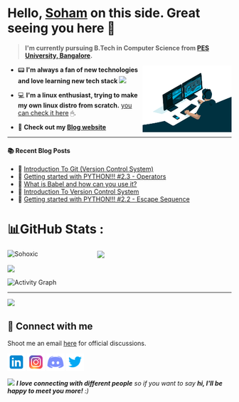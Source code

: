 
# Hello, <a href = "https://www.linkedin.com/in/soham-sarkar-b92557220/">Soham</a> on this side. Great seeing you here 👋

> <b>I'm currently pursuing B.Tech in Computer Science from [PES University, Bangalore](https://www.pes.edu).</b><br>
<img align='right' src="https://github.com/Sohoxic/Sohoxic/blob/main/assets/Tech%20stack/vector.png" height="150" width="200">

- 📟  **I'm always a fan of new technologies and love learning new tech stack** <img src="https://media.giphy.com/media/WUlplcMpOCEmTGBtBW/giphy.gif" width="30">

- 💻  **I'm a linux enthusiast, trying to make my own linux distro from scratch.** [you can check it here](https://github.com/Sohoxic/Linux-from-SCRATCH) 🖱. 

- 🔭 **Check out my <a href="https://sohoxic.hashnode.dev/">Blog website</a>**

<hr></hr>

#### :books: Recent Blog Posts
<!-- BLOGPOSTS:START -->
 - 🌮 [Introduction To Git &lpar;Version Control System&rpar;](https://sohoxic.hashnode.dev/introduction-to-git-version-control-system)
 - 🚀 [Getting started with PYTHON!!! #2.3 - Operators](https://sohoxic.hashnode.dev/getting-started-with-python-23-operators)
 - 🚀 [What is Babel and how can you use it?](https://sohoxic.hashnode.dev/what-is-babel-and-how-can-you-use-it)
 - 🌮 [Introduction To Version Control System](https://sohoxic.hashnode.dev/introduction-to-version-control-system)
 - 💫 [Getting started with PYTHON!!! #2.2 - Escape Sequence](https://sohoxic.hashnode.dev/getting-started-with-python-22-escape-sequence)<!-- BLOGPOSTS:END -->


# 📊GitHub Stats :
<p><img align="left" width="40%" src="https://github-readme-streak-stats.herokuapp.com/?user=Sohoxic&theme=nord" alt="Sohoxic" /></p>
<p><img align="center" width="47%" src="https://github-readme-stats.vercel.app/api?username=Sohoxic&include_all_commits=true&count_private=true&show_icons=true&line_height=20&theme=nord"/></p>

<p><img align="center" width="40%" src="https://github-readme-stats.vercel.app/api/top-langs/?username=Sohoxic&langs_count=6&layout=compact&theme=nord" /></p>

<p><img alt="Activity Graph" src="https://activity-graph.herokuapp.com/graph?username=Sohoxic&theme=nord"/></p>

---
[![](https://visitcount.itsvg.in/api?id=Sohoxic&icon=0&color=0)](https://visitcount.itsvg.in)

## 📲 Connect with me

Shoot me an email <a href = "mailto:sarkarsoham73@gmail.com">here</a> for official discussions. <br>
<p align = "justify">
 <a href = "https://www.linkedin.com/in/soham-sarkar-b92557220/"><img src = "https://github.com/Sohoxic/Sohoxic/blob/main/assets/socials/Linkedin.png" height = 40 width = 40/></a>
 <a href = "https://www.instagram.com/sohoxic/"><img src = "https://github.com/Sohoxic/Sohoxic/blob/main/assets/socials/Instagram.png" height = 40 width = 40/></a>
 <a href = "https://discord.com/channels/1028756276102058044/1028759042509787186"><img src = "https://github.com/Sohoxic/Sohoxic/blob/main/assets/socials/Discord.png" height = 40 width = 40/></a>
 <a href = "https://twitter.com/Sohoxic_"><img src = "https://github.com/SarthakSKumar/SarthakSKumar/blob/main/Assets/Social/Twitter.png" height = 40 width = 40/></a>
</p>

<img src="https://media.giphy.com/media/LnQjpWaON8nhr21vNW/giphy.gif" width="60"> <em><b>I love connecting with different people</b> so if you want to say <b>hi, I'll be happy to meet you more!</b> :)</em>

